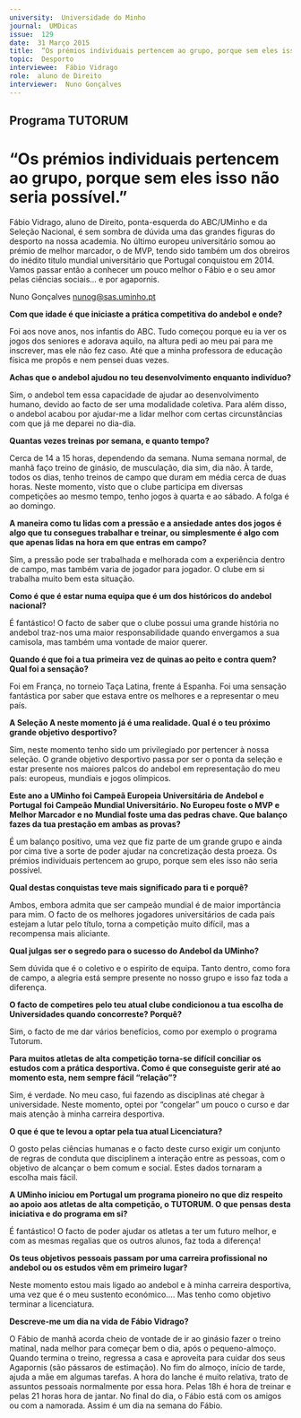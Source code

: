 ```yaml
---
university:  Universidade do Minho
journal:  UMDicas
issue:  129
date:  31 Março 2015
title:  “Os prémios individuais pertencem ao grupo, porque sem eles isso não seria possível.”
topic:  Desporto
interviewee:  Fábio Vidrago
role:  aluno de Direito
interviewer:  Nuno Gonçalves
---
```

 

## Programa TUTORUM 

# “Os prémios individuais pertencem ao grupo, porque sem eles isso não seria possível.”

 
Fábio Vidrago, aluno de Direito, ponta-esquerda do ABC/UMinho e da Seleção Nacional, é sem sombra de dúvida uma das grandes figuras do desporto na nossa academia. No último europeu universitário somou ao prémio de melhor marcador, o de MVP, tendo sido também um dos obreiros do inédito titulo mundial universitário que Portugal conquistou em 2014. Vamos passar então a conhecer um pouco melhor o Fábio e o seu amor pelas ciências sociais… e por agapornis.

Nuno Gonçalves 
nunog@sas.uminho.pt 

 
**Com que idade é que iniciaste a prática competitiva do andebol e onde?**

Foi aos nove anos, nos infantis do ABC. Tudo começou porque eu ia ver os jogos dos seniores e adorava aquilo, na altura pedi ao meu pai para me inscrever, mas ele não fez caso. Até que a minha professora de educação física me propôs e nem pensei duas vezes.

 
**Achas que o andebol ajudou no teu desenvolvimento enquanto indivíduo?**

Sim, o andebol tem essa capacidade de ajudar ao desenvolvimento humano, devido ao facto de ser uma modalidade coletiva. Para além disso, o andebol acabou por ajudar-me a lidar melhor com certas circunstâncias com que já me deparei no dia-dia.

 
**Quantas vezes treinas por semana, e quanto tempo?**

Cerca de 14 a 15 horas, dependendo da semana.
Numa semana normal, de manhã faço treino de ginásio, de musculação, dia sim, dia não. À tarde, todos os dias, tenho treinos de campo que duram em média cerca de duas horas. Neste momento, visto que o clube participa em diversas competições ao mesmo tempo, tenho jogos à quarta e ao sábado.
A folga é ao domingo.

 
**A maneira como tu lidas com a pressão e a ansiedade antes dos jogos é algo que tu consegues trabalhar e treinar, ou simplesmente é algo com que apenas lidas na hora em que entras em campo?**

Sim, a pressão pode ser trabalhada e melhorada com a experiência dentro de campo, mas também varia de jogador para jogador. O clube em si trabalha muito bem esta situação.

 
**Como é que é estar numa equipa que é um dos históricos do andebol nacional?**

É fantástico! O facto de saber que o clube possui uma grande história no andebol traz-nos uma maior responsabilidade quando envergamos a sua camisola, mas também uma vontade de maior querer.

 
**Quando é que foi a tua primeira vez de quinas ao peito e contra quem? Qual foi a sensação?**

Foi em França, no torneio Taça Latina, frente á Espanha. Foi uma sensação fantástica por saber que estava entre os melhores e a representar o meu país.

 
**A Seleção A neste momento já é uma realidade. Qual é o teu próximo grande objetivo desportivo?**

Sim, neste momento tenho sido um privilegiado por pertencer à nossa seleção. O grande objetivo desportivo passa por ser o ponta da seleção e estar presente nos maiores palcos do andebol em representação do meu país: europeus, mundiais e jogos olímpicos.

 
**Este ano a UMinho foi Campeã Europeia Universitária de Andebol e Portugal foi Campeão Mundial Universitário. No Europeu foste o MVP e Melhor Marcador e no Mundial foste uma das pedras chave. Que balanço fazes da tua prestação em ambas as provas?**

É um balanço positivo, uma vez que fiz parte de um grande grupo e ainda por cima tive a sorte de poder ajudar na concretização desta proeza. Os prémios individuais pertencem ao grupo, porque sem eles isso não seria possível.

 
**Qual destas conquistas teve mais significado para ti e porquê?**

Ambos, embora admita que ser campeão mundial é de maior importância para mim. O facto de os melhores jogadores universitários de cada país estejam a lutar pelo título, torna a competição muito difícil, mas a recompensa mais aliciante.

 
**Qual julgas ser o segredo para o sucesso do Andebol da UMinho?**

Sem dúvida que é o coletivo e o espirito de equipa.
Tanto dentro, como fora de campo, a alegria está sempre presente no nosso grupo e isso faz toda a diferença.

 
**O facto de competires pelo teu atual clube condicionou a tua escolha de Universidades quando concorreste? Porquê?**

Sim, o facto de me dar vários benefícios, como por exemplo o programa Tutorum.

 
**Para muitos atletas de alta competição torna-se difícil conciliar os estudos com a prática desportiva. Como é que conseguiste gerir até ao momento esta, nem sempre fácil “relação”?**

Sim, é verdade. No meu caso, fui fazendo as disciplinas até chegar à universidade. Neste momento, optei por “congelar” um pouco o curso e dar mais atenção à minha carreira desportiva.

 
**O que é que te levou a optar pela tua atual Licenciatura?**

O gosto pelas ciências humanas e o facto deste curso exigir um conjunto de regras de conduta que disciplinem a interação entre as pessoas, com o objetivo de alcançar o bem comum e social. Estes dados tornaram a escolha mais fácil.

 
**A UMinho iniciou em Portugal um programa pioneiro no que diz respeito ao apoio aos atletas de alta competição, o TUTORUM. O que pensas desta iniciativa e do programa em si?**

É fantástico! O facto de poder ajudar os atletas a ter um futuro melhor, e com as mesmas regalias que os outros alunos, faz toda a diferença!

 
**Os teus objetivos pessoais passam por uma carreira profissional no andebol ou os estudos vêm em primeiro lugar?**

Neste momento estou mais ligado ao andebol e à minha carreira desportiva, uma vez que é o meu sustento económico…. Mas tenho como objetivo terminar a licenciatura.

 
**Descreve-me um dia na vida de Fábio Vidrago?**

O Fábio de manhã acorda cheio de vontade de ir ao ginásio fazer o treino matinal, nada melhor para começar bem o dia, após o pequeno-almoço. Quando termina o treino, regressa a casa e aproveita para cuidar dos seus Agapornis (são pássaros de estimação). No fim do almoço, início de tarde, ajuda a mãe em algumas tarefas. A hora do lanche é muito relativa, trato de assuntos pessoais normalmente por essa hora. Pelas 18h é hora de treinar e pelas 21 horas hora de jantar. No final do dia, o Fábio está com os amigos ou com a namorada. Assim é um dia na semana do Fábio.

